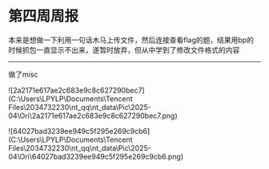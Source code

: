 # 第四周周报

本来是想做一下利用一句话木马上传文件，然后连接查看flag的题，结果用bp的时候抓包一直显示不出来，遂暂时放弃，但从中学到了修改文件格式的内容

---

做了misc

![2a2171e617ae2c683e9c8c627290bec7](C:\Users\LPYLP\Documents\Tencent Files\2034732230\nt_qq\nt_data\Pic\2025-04\Ori\2a2171e617ae2c683e9c8c627290bec7.png)

![64027bad3239ee949c5f295e269c9cb6](C:\Users\LPYLP\Documents\Tencent Files\2034732230\nt_qq\nt_data\Pic\2025-04\Ori\64027bad3239ee949c5f295e269c9cb6.png)

